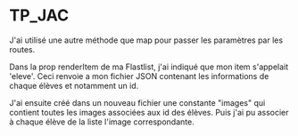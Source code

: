 # TP_JAC

J'ai utilisé une autre méthode que map pour passer les paramètres par les routes.

Dans la prop renderItem de ma Flastlist, j'ai indiqué que mon item s'appelait 'eleve'. Ceci renvoie a mon fichier JSON contenant les informations de chaque élèves et notamment un id. 

J'ai ensuite créé dans un nouveau fichier une constante "images" qui contient toutes les images associées aux id des élèves. Puis j'ai pu associer à chaque élève de la liste l'image correspondante.
